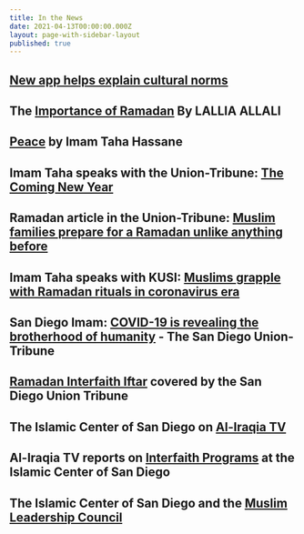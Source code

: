 ```yaml
---
title: In the News
date: 2021-04-13T00:00:00.000Z
layout: page-with-sidebar-layout
published: true
---
```

## [New app helps explain cultural norms](https://enewspaper.sandiegouniontribune.com/infinity/article_share.aspx?guid=c86e618b-5310-49f1-bbf1-ab4ae0d02ba9)

## The [Importance of Ramadan](https://www.sandiegouniontribune.com/community-voices-project/story/2021-04-13/opinion-ramadan-islam-april-13?fbclid=IwAR3BCu9etg1bEDTPUUUf6FUBW_2CcnJjiG-ZXmtClmO7_Rs0vjztPl2O8Aw) By LALLIA ALLALI

## [Peace](https://www.sandiegouniontribune.com/communities/san-diego/story/2021-01-19/faith-leaders-lead-vigil-calling-for-peace-a-day-before-bidens-inauguration) by Imam Taha Hassane

## Imam Taha speaks with the Union-Tribune: [The Coming New Year](https://www.sandiegouniontribune.com/opinion/commentary/story/2020-12-11/islamic-faith-reflection)

## Ramadan article in the Union-Tribune: [Muslim families prepare for a Ramadan unlike anything before](https://www.sandiegouniontribune.com/communities/san-diego/story/2020-04-23/muslim-families-prepare-for-a-ramadan-unlike-anything-before)

## Imam Taha speaks with KUSI: [Muslims grapple with Ramadan rituals in coronavirus era](https://www.kusi.com/muslims-grapple-with-ramadan-rituals-in-coronavirus-era/) 

## San Diego Imam: [COVID-19 is revealing the brotherhood of humanity](https://www.sandiegouniontribune.com/opinion/commentary/story/2020-03-20/commentary-san-diego-imam-covid-19-is-revealing-the-brotherhood-of-humanity) - The San Diego Union-Tribune  

## [Ramadan Interfaith Iftar](http://www.sandiegouniontribune.com/news/religion/sd-me-interfaith-iftar-20180601-story.html) covered by the San Diego Union Tribune

## The Islamic Center of San Diego on [Al-Iraqia TV](https://www.youtube.com/watch?v=iHw3gAdknhg)

## Al-Iraqia TV reports on [Interfaith Programs](https://www.youtube.com/watch?v=anabsbnbraA) at the Islamic Center of San Diego

## The Islamic Center of San Diego and the [Muslim Leadership Council](https://www.youtube.com/watch?v=5SCBQAxLDuI)
